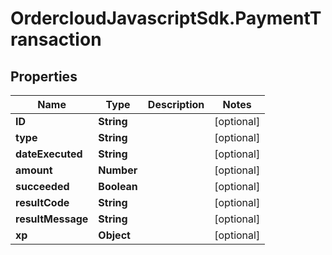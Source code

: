 # OrdercloudJavascriptSdk.PaymentTransaction

## Properties
Name | Type | Description | Notes
------------ | ------------- | ------------- | -------------
**ID** | **String** |  | [optional] 
**type** | **String** |  | [optional] 
**dateExecuted** | **String** |  | [optional] 
**amount** | **Number** |  | [optional] 
**succeeded** | **Boolean** |  | [optional] 
**resultCode** | **String** |  | [optional] 
**resultMessage** | **String** |  | [optional] 
**xp** | **Object** |  | [optional] 


